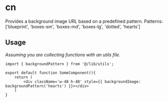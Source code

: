 # cn

Provides a background image URL based on a predefined pattern.
Patterns: ['blueprint', 'boxes-sm', 'boxes-md', 'boxes-lg', 'dotted', 'hearts']

## Usage

*Assuming you are collecting functions with an utils file.*

```tsx
import { backgroundPattern } from '@/lib/utils';

export default function SomeComponent(){
	return (
		<div className='w-48 h-48' style={{ backgroundImage: backgroundPattern('hearts') }}></div>
	)
}
```
